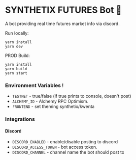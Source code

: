 # SYNTHETIX FUTURES Bot 🤖

A bot providing real time futures market info via discord.

Run locally:

```
yarn install
yarn dev
```

PROD Build:

```
yarn install
yarn build
yarn start
```

### Environment Variables !

- `TESTNET` - true/false (if true prints to console, doesn't post)
- `ALCHEMY_ID` - Alchemy RPC Optimism.
- `FRONTEND` - set theming synthetix/kwenta

### Integrations

#### Discord

- `DISCORD_ENABLED` - enable/disable posting to discord
- `DISCORD_ACCESS_TOKEN` - bot access token.
- `DISCORD_CHANNEL` - channel name the bot should post to
